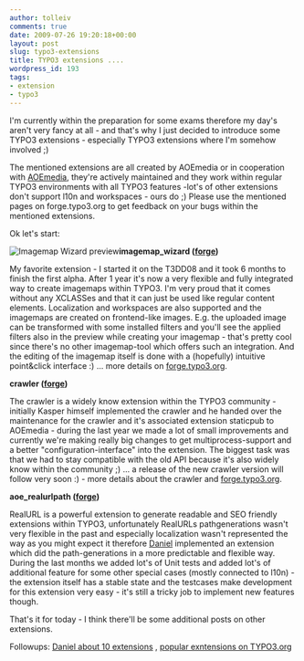 ```yaml
---
author: tolleiv
comments: true
date: 2009-07-26 19:20:18+00:00
layout: post
slug: typo3-extensions
title: TYPO3 extensions ....
wordpress_id: 193
tags:
- extension
- typo3
---
```


I'm currently within the preparation for some exams therefore my day's aren't very fancy at all - and that's why I just decided to introduce some TYPO3 extensions - especially TYPO3 extensions where I'm somehow involved ;)

The mentioned extensions are all created by AOEmedia or in cooperation with [AOEmedia](http://www.aoemedia.com), they're actively maintained and they work within regular TYPO3 environments with all TYPO3 features -lot's of other extensions don't support l10n and workspaces - ours do ;) Please use the mentioned pages on forge.typo3.org to get feedback on your bugs within the mentioned extensions.

Ok let's start:

![Imagemap Wizard preview](../wp-content/uploads/2009/07/39b125d4f5-197x300.png)**imagemap_wizard ([forge](http://forge.typo3.org/projects/show/extension-imagemap_wizard))**

My favorite extension - I started it on the T3DD08 and it took 6 months to finish the first alpha. After 1 year it's now a very flexible and fully integrated way to create imagemaps within TYPO3. I'm very proud that it comes without any XCLASSes and that it can just be used like regular content elements. Localization and workspaces are also supported and the imagemaps are created on frontend-like images. E.g. the uploaded image can be transformed with some installed filters and you'll see the applied filters also in the preview while creating your imagemap - that's pretty cool since there's no other imagemap-tool which offers such an integration. And the editing of the imagemap itself is done with a (hopefully) intuitive point&click interface :) ... more details on [forge.typo3.org](http://forge.typo3.org/projects/show/extension-imagemap_wizard).

**crawler ([forge](http://forge.typo3.org/projects/show/extension-crawler))**

The crawler is a widely know extension within the TYPO3 community - initially Kasper himself implemented the crawler and he handed over the maintenance for the crawler and it's associated extension staticpub to AOEmedia - during the last year we made a lot of small improvements and currently we're making really big changes to get multiprocess-support and  a better "configuration-interface" into the extension. The biggest task was that we had to stay compatible with the old API because it's also widely know within the community ;) ... a release of the new crawler version will follow very soon :) - more details about the crawler and [forge.typo3.org](http://forge.typo3.org/projects/show/extension-crawler).

**aoe_realurlpath ([forge](http://forge.typo3.org/projects/show/extension-aoe_realurl))**

RealURL is a powerful extension to generate readable and SEO friendly extensions within TYPO3, unfortunately RealURLs pathgenerations wasn't very flexible in the past and especially localization wasn't represented the way as you might expect it therefore [Daniel](http://www.typo3-media.com) implemented an extension which did the path-generations in a more predictable and flexible way. During the last months we added lot's of Unit tests and added lot's of additional feature for some other special cases (mostly connected to l10n) - the extension itself has a stable state and the testcases make development for this extension very easy - it's still a tricky job to implement new features though.

That's it for today - I think there'll be some additional posts on other extensions.

Followups: [Daniel about 10 extensions](http://www.typo3-media.com/blog/article/talking-about-10-extensions-part-i.html) , [popular exntensions on TYPO3.org](http://typo3.org/extensions/repository/popular/)

